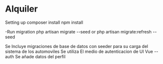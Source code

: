# Alquiler
Setting up
composer install
npm install

-Run migration
php artisan migrate --seed
or
php artisan migrate:refresh --seed

Se Incluye migraciones de base de datos con seeder para su carga del sistema de los automoviles 
Se utiliza El medio de autenticacion de UI Vue --auth
Se añade datos del perfil 
